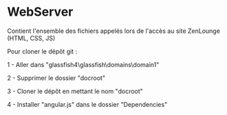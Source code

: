 # WebServer
Contient l'ensemble des fichiers appelés lors de l'accès au site ZenLounge (HTML, CSS, JS)

Pour cloner le dépôt git :

1 - Aller dans "glassfish4\glassfish\domains\domain1"

2 - Supprimer le dossier "docroot"

3 - Cloner le dépôt en mettant le nom "docroot"

4 - Installer "angular.js" dans le dossier "Dependencies"